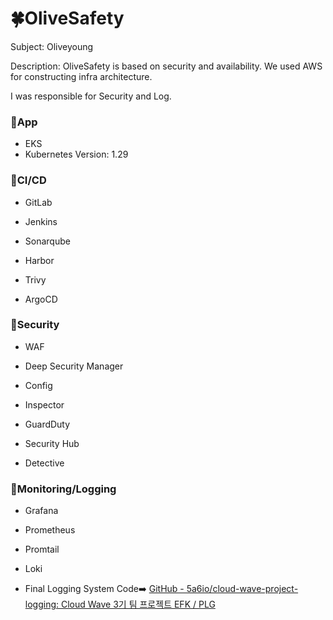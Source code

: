 # 🍀OliveSafety

Subject: Oliveyoung

Description: OliveSafety is based on security and availability. We used AWS for constructing infra architecture.

I was responsible for Security and Log.

### 📌App

- EKS
- Kubernetes Version: 1.29

### 📌CI/CD

- GitLab

- Jenkins

- Sonarqube

- Harbor

- Trivy

- ArgoCD

### 📌Security

- WAF

- Deep Security Manager

- Config

- Inspector

- GuardDuty

- Security Hub

- Detective

### 📌Monitoring/Logging

- Grafana

- Prometheus

- Promtail

- Loki

- Final Logging System Code➡️ [GitHub - 5a6io/cloud-wave-project-logging: Cloud Wave 3기 팀 프로젝트 EFK / PLG](https://github.com/5a6io/cloud-wave-project-logging)


